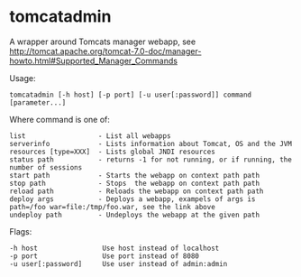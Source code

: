 tomcatadmin
===========

A wrapper around Tomcats manager webapp, see http://tomcat.apache.org/tomcat-7.0-doc/manager-howto.html#Supported_Manager_Commands 

Usage:

	tomcatadmin [-h host] [-p port] [-u user[:password]] command [parameter...]

Where command is one of:

    list                  - List all webapps
    serverinfo            - Lists information about Tomcat, OS and the JVM
    resources [type=XXX]  - Lists global JNDI resources
    status path           - returns -1 for not running, or if running, the number of sessions
    start path            - Starts the webapp on context path path
    stop path             - Stops  the webapp on context path path
    reload path           - Reloads the webapp on context path path
    deploy args           - Deploys a webapp, exampels of args is path=/foo war=file:/tmp/foo.war, see the link above
    undeploy path         - Undeploys the webapp at the given path

Flags:

    -h host                Use host instead of localhost
    -p port                Use port instead of 8080
    -u user[:password]     Use user instead of admin:admin
 
